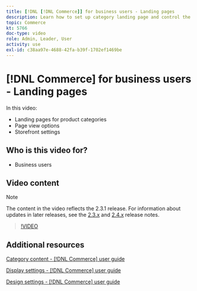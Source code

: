 ```yaml
---
title: [!DNL [!DNL Commerce]] for business users - Landing pages
description: Learn how to set up category landing page and control the appearance.
topic: Commerce
kt: 5766
doc-type: video
role: Admin, Leader, User
activity: use
exl-id: c38aa97e-4688-42fa-b39f-1702ef1469be
---
```

# [!DNL Commerce] for business users - Landing pages

In this video:

- Landing pages for product categories
- Page view options
- Storefront settings

## Who is this video for?

- Business users

## Video content

>[!NOTE]
>
>The content in the video reflects the 2.3.1 release. For information about updates in later releases, see the [ 2.3.x](https://devdocs.magento.com/guides/v2.3/release-notes/bk-release-notes.html) and [2.4.x](https://devdocs.magento.com/guides/v2.4/release-notes/bk-release-notes.html) release notes.

>[!VIDEO](https://video.tv.adobe.com/v/36388/?quality=12&learn=on)

## Additional resources

[Category content - [!DNL Commerce] user guide](https://docs.magento.com/user-guide/catalog/categories-content-settings.html)

[Display settings - [!DNL Commerce] user guide](https://docs.magento.com/user-guide/catalog/categories-display-settings.html)

[Design settings - [!DNL Commerce] user guide](https://docs.magento.com/user-guide/catalog/categories-custom-design.html)
